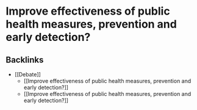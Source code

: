 # Improve effectiveness of public health measures, prevention and early detection?

## Backlinks
* [[Debate]]
	* [[Improve effectiveness of public health measures, prevention and early detection?]]
	* [[Improve effectiveness of public health measures, prevention and early detection?]]

<!-- {BearID:4FA4DFAF-713E-421F-AF29-807248F2F996-33361-0000316705D40A1A} -->

